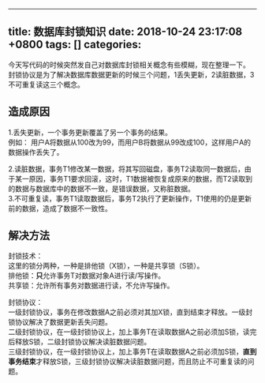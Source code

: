 
---
title: 数据库封锁知识
date: 2018-10-24 23:17:08 +0800
tags: []
categories: 
---
今天写代码的时候突然发自己对数据库封锁相关概念有些模糊，现在整理一下。<br />封锁协议是为了解决数据库数据更新的时候三个问题，1丢失更新，2读脏数据，3不可重复读这三个概念。
<a name="ogxpki"></a>
## [](#ogxpki)造成原因
1.丢失更新，一个事务更新覆盖了另一个事务的结果。<br />例如： 用户A将数据从100改为99，而用户B将数据从99改成100，这样用户A的数据操作丢失了。        

2.读脏数据，事务T1修改某一数据，将其写回磁盘，事务T2读取同一数据后，由于某一原因，事务T1要求回滚，这时，T1数据被恢复成原来的数据，而T2读取到的数据与数据库中的数据不一致，是错误数据，又称脏数据。<br />3.不可重复读，事务T1读取数据后，事务T2执行了更新操作，T1使用的仍是更新前的数据，造成了数据不一致性。

<a name="qlp2zi"></a>
## [](#qlp2zi)解决方法
封锁技术：<br />这里的锁分两种，一种是排他锁（X锁），一种是共享锁（S锁）。<br />排他锁：**只**允许事务T对数据对象A进行读/写操作。<br />共享锁：允许所有事务对数据进行读，不允许写操作。

封锁协议：<br />一级封锁协议，事务在修改数据A之前必须对其加X锁，直到结束才释放。一级封锁协议解决了数据更新丢失问题。<br />二级封锁协议，在一级封锁协议上，加上事务T在读取数据A之前必须加S锁，读完后释放S锁，二级封锁协议解决读脏数据问题。<br />三级封锁协议，在一级封锁协议上，加上事务T在读取数据A之前必须加S锁，**直到事务结束**才释放S锁，三级封锁协议解决读脏数据问题，而且防止不可重复读的问题。


